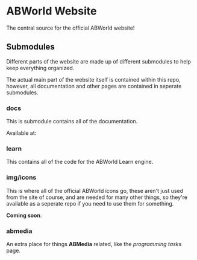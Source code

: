# ABWorld Website
The central source for the official ABWorld website!

## Submodules
Different parts of the website are made up of different submodules to help keep everything organized.

The actual main part of the website itself is contained within this repo, however, all documentation and other pages are contained in seperate submodules.

### docs

This is submodule contains all of the documentation.

Available at: 

### learn

This contains all of the code for the ABWorld Learn engine.

### img/icons

This is where all of the official ABWorld icons go, these aren't just used from the site of course, and are needed for many other things, so they're available as a seperate repo if you need to use them for something.



**Coming soon**.

### abmedia

An extra place for things <b>ABMedia</b> related, like the <i>programming tasks</i> page.
